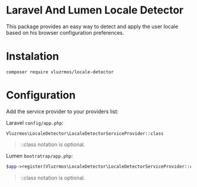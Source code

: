 # Laravel And Lumen Locale Detector

This package provides an easy way to detect and apply the user locale based on his browser configuration preferences.

# Instalation

`composer require vluzrmos/locale-detector`

# Configuration

Add the service provider to your providers list:

Laravel `config/app.php`: 

```
Vluzrmos\LocaleDetector\LocaleDetectorServiceProvider::class
```
> ::class notation is optional.

Lumen `bootratrap/app.php`:

```php
$app->register(Vluzrmos\LocaleDetector\LocaleDetectorServiceProvider::class)
```
> ::class notation is optional.


